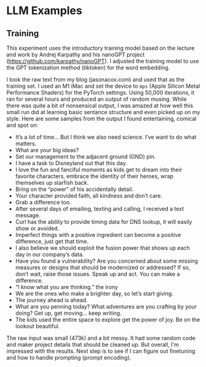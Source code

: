 # LLM Examples

## Training

This experiment uses the introductory training model based on the lecture and work by Andrej Karpathy and his nanoGPT project (https://github.com/karpathy/nanoGPT). I adjusted the training model to use the GPT tokenization method (tiktoken) for the word embedding.

I took the raw text from my blog (jasonacox.com) and used that as the training set. I used an M1 iMac and set the device to `mps` (Apple Silicon Metal Performance Shaders) for the PyTorch settings.  Using 50,000 iterations, it ran for several hours and produced an output of random musing. While there was quite a bit of nonsensical output, I was amazed at how well this small run did at learning basic sentance structure and even picked up on my style. Here are some samples from the output I found entertaining, comical and spot on:

* It’s a lot of time… But I think we also need science. I’ve want to do what matters.
* What are your big ideas?  
* Set our management to the adjacent ground (GND) pin.
* I have a task to Disneyland out that this day.
* I love the fun and fanciful moments as kids get to dream into their favorite characters, embrace the identity of their heroes, wrap themselves up starfish back.
* Bring on the “power” of his accidentally detail.
* Your character provided faith, all kindness and don’t care.
* Grab a difference too.
* After several days of emailing, texting and calling, I received a text message.
* Curl has the ability to provide timing data for DNS lookup, it will easily show or avoided.
* Imperfect things with a positive ingredient can become a positive difference, just get that time.
* I also believe we should exploit the fusion power that shows up each day in our company’s data.
* Have you found a vulnerability?  Are you concerned about some missing measures or designs that should be modernized or addressed?  If so, don’t wait, raise those issues.  Speak up and act.  You can make a difference.
* “I know what you are thinking.” the irony
* We are the ones who make a brighter day, so let’s start giving.
* The journey ahead is ahead.
* What are you penning today? What adventures are you crafting by your doing? Get up, get moving… keep writing.
* The kids used the entire space to explore get the power of joy.  Be on the lookout beautiful.

The raw input was small (473k) and a bit messy.  It had some random code and maker project details that should be cleaned up. But overall, I'm impressed with the results. Next step is to see if I can figure out finetuning and how to handle prompting (prompt encoding).